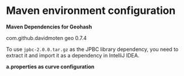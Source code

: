 # Maven environment configuration

**Maven Dependencies for Geohash**

<dependencies>
    <dependency>
      <groupId>com.github.davidmoten</groupId>
      <artifactId>geo</artifactId>
      <version>0.7.4</version>
    </dependency>
  </dependencies>
</dependencies>

To use `jpbc-2.0.0.tar.gz` as the JPBC library dependency, you need to extract it and import it as a dependency in IntelliJ IDEA.

**a.properties as curve configuration**